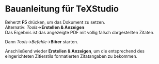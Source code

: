 # Bauanleitung für TeXStudio

Beherzt **F5** drücken, um das Dokument zu setzen.  
Alternativ: *Tools*->**Erstellen & Anzeigen**  
Das Ergebnis ist das angezeigte PDF mit völlig falsch dargestellten Zitaten.

Dann *Tools*->*Befehle*->**Biber** starten.

Anschließend wieder **Erstellen & Anzeigen**, um die entsprechend des eingerichteten Zitierstils formatierten Zitatangaben zu bekommen.
